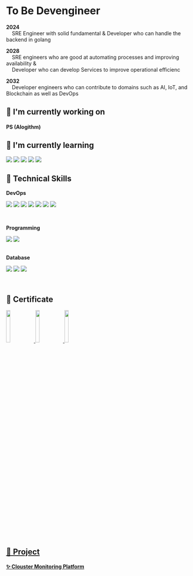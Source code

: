 #  To Be Devengineer

<b>2024</b></br>
&nbsp;&nbsp;&nbsp;&nbsp;SRE Engineer with solid fundamental  &  Developer who can handle the backend in golang

<b>2028</b></br>
&nbsp;&nbsp;&nbsp;&nbsp;SRE engineers who are good at automating processes and improving availability & </br> &nbsp;&nbsp;&nbsp;&nbsp;Developer who can develop Services to improve operational efficienc

<b>2032</b></br>
&nbsp;&nbsp;&nbsp;&nbsp;Developer engineers who can contribute to domains such as AI, IoT, and Blockchain as well as DevOps

## 🔭 I'm currently working on

####  PS  (Alogithm)

## 🌱 I'm currently learning


![](https://img.shields.io/badge/Code-Golang-informational?style=flat&logo=go&color=ACE)
![](https://img.shields.io/badge/Terraform-informational?style=flat&logo=Terraform&color=BBAABB)
![](https://img.shields.io/badge/CNI-informational?style=flat&logo=Cni&color=BBAABB)
![](https://img.shields.io/badge/Cilium-informational?style=flat&logo=Cilium&color=BBAABB)
![](https://img.shields.io/badge/eBPF-informational?style=flat&logo=eBPFcolor=BBAABB)

## 💼 Technical Skills
<b>DevOps</b>

![](https://img.shields.io/badge/Container-Docker-informational?style=flat&logo=docker&color=61AAFB)
![](https://img.shields.io/badge/Container-Kubernetes-informational?style=flat&logo=Kubernetes&color=336791)
![](https://img.shields.io/badge/Container-Helm-informational?style=flat&logo=Helm&color=61DFFB)
![](https://img.shields.io/badge/IaC-Terraform-informational?style=flat&logo=Terraform&color=764ABC)
![](https://img.shields.io/badge/IaC-Ansible-informational?style=flat&logo=Ansible&color=000000)
![](https://img.shields.io/badge/CI/CD-Jenkins-informational?style=flat&logo=Jenkins&color=CC342D)
![](https://img.shields.io/badge/CI/CD-Argo-informational?style=flat&logo=Argo&color=E34F26)

</br>

<b>Programming</b>

![](https://img.shields.io/badge/Code-Python-informational?style=flat&logo=Python&color=003B57)
![](https://img.shields.io/badge/API-Flask-informational?style=flat&logo=Flask&color=EEEA98)

</br>
<b>Database</b>

![](https://img.shields.io/badge/DB-MYSQL-informational?style=flat&logo=MYSQL&color=EFA488)
![](https://img.shields.io/badge/DB-PostgreSQL-informational?style=flat&logo=PostgreSQL&color=336791)
![](https://img.shields.io/badge/DB-SQLite-informational?style=flat&logo=SQLite&color=003B57)

</br>

##  🎯 Certificate
<a href="https://www.credly.com/badges/80d7bc3a-def2-416e-9fb2-71b4e6433355/public_url"><img src="https://images.credly.com/size/110x110/images/8b8ed108-e77d-4396-ac59-2504583b9d54/cka_from_cncfsite__281_29.png" width="15%" height="15%">
<a href="https://www.credly.com/badges/d852db32-821f-454f-ba52-42d46b76db70/public_url"><img src="https://images.credly.com/size/340x340/images/0e284c3f-5164-4b21-8660-0d84737941bc/image.png" width="15%" height="15%">
<a href="https://www.credly.com/badges/91a67740-bc22-4e30-a3c6-8bcfa1132c74/public_url"><img src="https://images.credly.com/size/340x340/images/be8fcaeb-c769-4858-b567-ffaaa73ce8cf/image.png" width="15%" height="15%">

</br>

## 🚀 Project

#### ✨ <a href="https://www.notion.so/rsh4297/Clouster-Monitoring-Platform-38eedf5ac67142b89da1cbf61a0dba76">Clouster Monitoring Platform</a>

